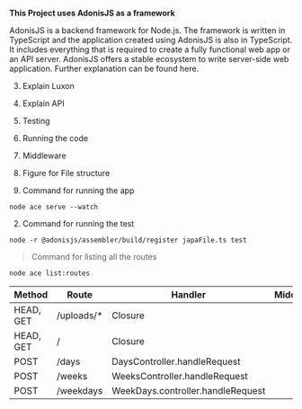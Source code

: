 <strong> This Project uses AdonisJS as a framework </strong>

AdonisJS is a backend framework for Node.js. The framework is written in TypeScript and the application created using AdonisJS is also in TypeScript. It includes everything that is required to create a fully functional web app or an API server. AdonisJS offers a stable ecosystem to write server-side web application. Further explanation can be found here.


3. Explain Luxon
4. Explain API
5. Testing 
6. Running the code
7. Middleware
8. Figure for File structure 


1. Command for running the app
```
node ace serve --watch
```
2. Command for running the test 
```
node -r @adonisjs/assembler/build/register japaFile.ts test
```


> Command for listing all the routes
```
node ace list:routes
```


Method | Route | Handler | Middleware | Name |
--- | --- | --- | --- |--- |
HEAD, GET | /uploads/* | Closure | | drive.local.serve | 
HEAD, GET | / | Closure | | | 
POST  | /days | DaysController.handleRequest | |  | 
POST | /weeks | WeeksController.handleRequest | |  | 
POST | /weekdays | WeekDays.controller.handleRequest | | |
